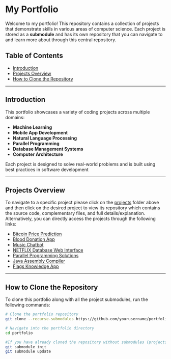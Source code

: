 # **My Portfolio**

Welcome to my portfolio! This repository contains a collection of projects that demonstrate skills in various areas of computer science. Each project is stored as a **submodule** and has its own repository that you can navigate to and learn more about through this central repository.

## Table of Contents
- [Introduction](#introduction)
- [Projects Overview](#projects-overview)
- [How to Clone the Repository](#how-to-clone-the-repository)

---

## **Introduction**

This portfolio showcases a variety of coding projects across multiple domains:

- **Machine Learning**
- **Mobile App Development**
- **Natural Language Processing**
- **Parallel Programming**
- **Database Management Systems**
- **Computer Architecture**

Each project is designed to solve real-world problems and is built using best practices in software development

---

## **Projects Overview**

To navigate to a specific project please click on the [projects](projects) folder above and then click on the desired project to view its repository which contains the source code, complementary files, and full details/explanation. Alternatively, you can directly access the projects through the following links:

- [Bitcoin Price Prediction](https://github.com/mahdihallal3/bitcoin-price-prediction.git)
- [Blood Donation App](https://github.com/mahdihallal3/blood-donation-app.git)
- [Music Chatbot](https://github.com/mahdihallal3/music-chatbot.git)
- [NETFLIX Database Web Interface](https://github.com/mahdihallal3/netflix-database-web-interface.git)
- [Parallel Programming Solutions](https://github.com/mahdihallal3/parallel-programming-solutions.git)
- [Java Assembly Compiler](https://github.com/mahdihallal3/java-assembly-compiler.git)
- [Flags Knowledge App](https://github.com/mahdihallal3/flags-knowledge-app.git)

---

## **How to Clone the Repository**

To clone this portfolio along with all the project submodules, run the following commands:

```bash
# Clone the portfolio repository
git clone --recurse-submodules https://github.com/yourusername/portfolio.git

# Navigate into the portfolio directory
cd portfolio

#If you have already cloned the repository without submodules (projects), you can initialize and update the submodules like this:
git submodule init
git submodule update

